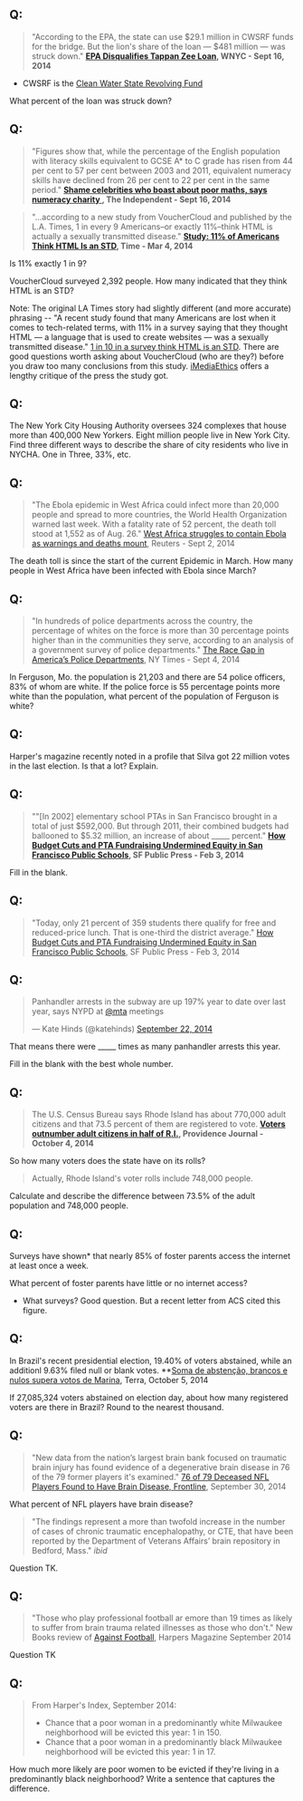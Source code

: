 

## Q: 

> "According to the EPA, the state can use $29.1 million in CWSRF funds for the bridge. But the lion's share of the loan — $481 million — was struck down." **[EPA Disqualifies Tappan Zee Loan](http://www.wnyc.org/story/epa-disqualifies-tappan-zee-loan/), WNYC - Sept 16, 2014**

* CWSRF is the [Clean Water State Revolving Fund](http://www.efc.ny.gov/Default.aspx?tabid=82)

What percent of the loan was struck down?

## Q: 

> "Figures show that, while the percentage of the English population with literacy skills equivalent to GCSE A* to C grade has risen from 44 per cent to 57 per cent between 2003 and 2011, equivalent numeracy skills have declined from 26 per cent to 22 per cent in the same period." **[Shame celebrities who boast about poor maths, says numeracy charity ](http://www.independent.co.uk/news/education/education-news/shame-celebrities-who-boast-about-poor-maths-says-numeracy-charity-9734152.html), The Independent - Sept 16, 2014**

> "...according to a new study from VoucherCloud and published by the L.A. Times, 1 in every 9 Americans–or exactly 11%–think HTML is actually a sexually transmitted disease." **[Study: 11% of Americans Think HTML Is an STD](http://time.com/12410/11-of-americans-think-html-is-an-std/), Time - Mar 4, 2014**

Is 11% exactly 1 in 9?

VoucherCloud surveyed 2,392 people. How many indicated that they think HTML is an STD?

Note: The original LA Times story had slightly different (and more accurate) phrasing -- "A recent study found that many Americans are lost when it comes to tech-related terms, with 11% in a survey saying that they thought HTML — a language that is used to create websites — was a sexually transmitted disease." [1 in 10 in a survey think HTML is an STD](http://www.latimes.com/business/technology/la-fi-tn-1-10-americans-html-std-study-finds-20140304-story.html). There are good questions worth asking about VoucherCloud (who are they?) before you draw too many conclusions from this study. [iMediaEthics](http://www.imediaethics.org/News/4422/Latimes__time__buzzfeed_cite_poll_10_america_thinks_html_is_a_std.php) offers a lengthy critique of the press the study got. 

## Q: 

The New York City Housing Authority oversees 324 complexes that house more than 400,000 New Yorkers. Eight million people live in New York City. Find three different ways to describe the share of city residents who live in NYCHA. One in Three, 33%, etc. 

## Q: 

> "The Ebola epidemic in West Africa could infect more than 20,000 people and spread to more countries, the World Health Organization warned last week. With a fatality rate of 52 percent, the death toll stood at 1,552 as of Aug. 26." [West Africa struggles to contain Ebola as warnings and deaths mount](www.reuters.com/article/2014/09/02/us-health-ebola-idUSKBN0GX1IH20140902), Reuters - Sept 2, 2014

The death toll is since the start of the current Epidemic in March. How many people in West Africa have been infected with Ebola since March? 

## Q: 

> "In hundreds of police departments across the country, the percentage of whites on the force is more than 30 percentage points higher than in the communities they serve, according to an analysis of a government survey of police departments." [The Race Gap in America’s Police Departments](http://www.nytimes.com/interactive/2014/09/03/us/the-race-gap-in-americas-police-departments.html?_r=1), NY Times - Sept 4, 2014

In Ferguson, Mo. the population is 21,203 and there are 54 police officers, 83% of whom are white. If the police force is 55 percentage points more white than the population, what percent of the population of Ferguson is white? 

## Q: 

Harper's magazine recently noted in a profile that Silva got 22 million votes in the last election. Is that a lot? Explain. 


## Q: 

> ""\[In 2002\]  elementary school PTAs in San Francisco brought in a total of just $592,000. But through 2011, their combined budgets had ballooned to $5.32 million, an increase of about _____ percent." **[How Budget Cuts and PTA Fundraising Undermined Equity in San Francisco Public Schools](http://sfpublicpress.org/news/2014-02/how-budget-cuts-and-PTA-fundraising-undermined-equity-in-san-francisco-public-schools), SF Public Press - Feb 3, 2014**

Fill in the blank. 

## Q: 

> "Today, only 21 percent of 359 students there qualify for free and reduced-price lunch. That is one-third the district average." [How Budget Cuts and PTA Fundraising Undermined Equity in San Francisco Public Schools](http://sfpublicpress.org/news/2014-02/how-budget-cuts-and-PTA-fundraising-undermined-equity-in-san-francisco-public-schools), SF Public Press - Feb 3, 2014

## Q: 

> Panhandler arrests in the subway are up 197% year to date over last year, says NYPD at <a href="https://twitter.com/MTA">@mta</a> meetings</p>&mdash; Kate Hinds (@katehinds) <a href="https://twitter.com/katehinds/status/514072909468680192">September 22, 2014</a>

That means there were _____ times as many panhandler arrests this year. 

Fill in the blank with the best whole number. 

## Q: 

> The U.S. Census Bureau says Rhode Island has about 770,000 adult citizens and that 73.5 percent of them are registered to vote. **[Voters outnumber adult citizens in half of R.I.](http://www.providencejournal.com/news/government/20141004-rhode-islands-voting-list-doesnt-add-up-graphic.ece), Providence Journal - October 4, 2014**

So how many voters does the state have on its rolls?

> Actually, Rhode Island's voter rolls include 748,000 people. 

Calculate and describe the difference between 73.5% of the adult population and 748,000 people. 


## Q: 

Surveys have shown* that nearly 85% of foster parents access the internet at least once a week. 

What percent of foster parents have little or no internet access?

* What surveys? Good question. But a recent letter from ACS cited this figure. 

## Q: 

In Brazil's recent presidential election, 19.40% of voters abstained, while an additionl 9.63% filed null or blank votes. **[Soma de abstenção, brancos e nulos supera votos de Marina](http://noticias.terra.com.br/eleicoes/soma-de-abstencao-brancos-e-nulos-supera-votos-de-marina,59a32d737c2e8410VgnVCM3000009af154d0RCRD.html), Terra, October 5, 2014

If 27,085,324 voters abstained on election day, about how many registered voters are there in Brazil? Round to the nearest thousand.

## Q: 

> "New data from the nation’s largest brain bank focused on traumatic brain injury has found evidence of a degenerative brain disease in 76 of the 79 former players it's examined." [76 of 79 Deceased NFL Players Found to Have Brain Disease, Frontline](http://www.pbs.org/wgbh/pages/frontline/sports/concussion-watch/76-of-79-deceased-nfl-players-found-to-have-brain-disease/), September 30, 2014

What percent of NFL players have brain disease? 

> "The findings represent a more than twofold increase in the number of cases of chronic traumatic encephalopathy, or CTE, that have been reported by the Department of Veterans Affairs’ brain repository in Bedford, Mass." *ibid*

Question TK. 

## Q: 

> "Those who play professional football ar emore than 19 times as likely to suffer from brain trauma related illnesses as those who don't."  New Books review of [Against Football](http://www.worldcat.org/oclc/887605041), Harpers Magazine September 2014

Question TK

## Q: 

> From Harper's Index, September 2014: 
> + Chance that a poor woman in a predominantly white Milwaukee neighborhood will be evicted this year: 1 in 150.
> + Chance that a poor woman in a predominantly black Milwaukee neighborhood will be evicted this year: 1 in 17.

How much more likely are poor women to be evicted if they're living in a predominantly black neighborhood? Write a sentence that captures the difference. 
 

